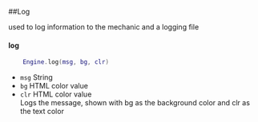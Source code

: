 ##Log

used to log information to the mechanic and a logging file

#### log
```lua
	Engine.log(msg, bg, clr)
```
* `msg` String
* `bg` HTML color value
* `clr` HTML color value  
Logs the message, shown with bg as the background color and clr as the text color

